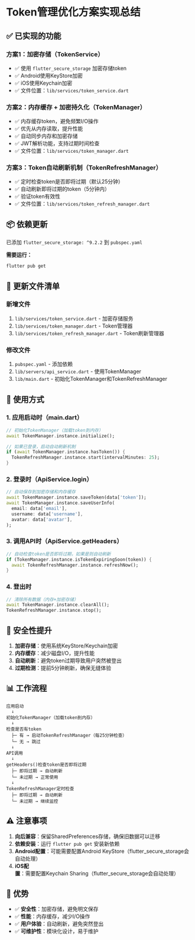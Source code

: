 # Token管理优化方案实现总结

## ✅ 已实现的功能

### 方案1：加密存储（TokenService）
- ✅ 使用 `flutter_secure_storage` 加密存储token
- ✅ Android使用KeyStore加密
- ✅ iOS使用Keychain加密
- ✅ 文件位置：`lib/services/token_service.dart`

### 方案2：内存缓存 + 加密持久化（TokenManager）
- ✅ 内存缓存token，避免频繁I/O操作
- ✅ 优先从内存读取，提升性能
- ✅ 自动同步内存和加密存储
- ✅ JWT解析功能，支持过期时间检查
- ✅ 文件位置：`lib/services/token_manager.dart`

### 方案3：Token自动刷新机制（TokenRefreshManager）
- ✅ 定时检查token是否即将过期（默认25分钟）
- ✅ 自动刷新即将过期的token（5分钟内）
- ✅ 验证token有效性
- ✅ 文件位置：`lib/services/token_refresh_manager.dart`

## 📦 依赖更新

已添加 `flutter_secure_storage: ^9.2.2` 到 `pubspec.yaml`

**需要运行：**
```bash
flutter pub get
```

## 🔄 更新文件清单

### 新增文件
1. `lib/services/token_service.dart` - 加密存储服务
2. `lib/services/token_manager.dart` - Token管理器
3. `lib/services/token_refresh_manager.dart` - Token刷新管理器

### 修改文件
1. `pubspec.yaml` - 添加依赖
2. `lib/servers/api_service.dart` - 使用TokenManager
3. `lib/main.dart` - 初始化TokenManager和TokenRefreshManager

## 🚀 使用方式

### 1. 应用启动时（main.dart）
```dart
// 初始化TokenManager（加载token到内存）
await TokenManager.instance.initialize();

// 如果已登录，启动自动刷新机制
if (await TokenManager.instance.hasToken()) {
  TokenRefreshManager.instance.start(intervalMinutes: 25);
}
```

### 2. 登录时（ApiService.login）
```dart
// 自动保存到加密存储和内存缓存
await TokenManager.instance.saveToken(data['token']);
await TokenManager.instance.saveUserInfo(
  email: data['email'],
  username: data['username'],
  avatar: data['avatar'],
);
```

### 3. 调用API时（ApiService.getHeaders）
```dart
// 自动检查token是否即将过期，如果是则自动刷新
if (TokenManager.instance.isTokenExpiringSoon(token)) {
  await TokenRefreshManager.instance.refreshNow();
}
```

### 4. 登出时
```dart
// 清除所有数据（内存+加密存储）
await TokenManager.instance.clearAll();
TokenRefreshManager.instance.stop();
```

## 🔐 安全性提升

1. **加密存储**：使用系统KeyStore/Keychain加密
2. **内存缓存**：减少磁盘I/O，提升性能
3. **自动刷新**：避免token过期导致用户突然被登出
4. **过期检测**：提前5分钟刷新，确保无缝体验

## 📊 工作流程

```
应用启动
  ↓
初始化TokenManager（加载token到内存）
  ↓
检查是否有token
  ├─ 有 → 启动TokenRefreshManager（每25分钟检查）
  └─ 无 → 跳过
  ↓
API调用
  ↓
getHeaders()检查token是否即将过期
  ├─ 即将过期 → 自动刷新
  └─ 未过期 → 正常使用
  ↓
TokenRefreshManager定时检查
  ├─ 即将过期 → 自动刷新
  └─ 未过期 → 继续监控
```

## ⚠️ 注意事项

1. **向后兼容**：保留SharedPreferences存储，确保旧数据可以迁移
2. **依赖安装**：运行 `flutter pub get` 安装新依赖
3. **Android配置**：可能需要配置Android KeyStore（flutter_secure_storage会自动处理）
4. **iOS配置**：需要配置Keychain Sharing（flutter_secure_storage会自动处理）

## 🎯 优势

- ✅ **安全性**：加密存储，避免明文保存
- ✅ **性能**：内存缓存，减少I/O操作
- ✅ **用户体验**：自动刷新，避免突然登出
- ✅ **可维护性**：模块化设计，易于维护

